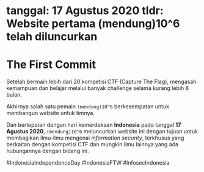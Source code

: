 tanggal: 17 Agustus 2020
tldr: Website pertama (mendung)10^6 telah diluncurkan
===
# The First Commit

Setelah bermain lebih dari 20 kompetisi CTF (Capture The Flag), mengasah kemampuan dan belajar melalui banyak challenge selama kurang lebih 8 bulan.

Akhirnya salah satu pemain `(mendung)10^6` berkesempatan untuk membangun website untuk timnya.

Dan bertepatan dengan hari kemerdekaan **Indonesia** pada tanggal **17 Agustus 2020**, `(mendung)10^6` meluncurkan website ini dengan tujuan untuk membagikan ilmu-ilmu mengenai *information security*, terkhusus yang berkaitan dengan kompetisi CTF dan mungkin ilmu lainnya yang ada hubungannya dengan bidang ini.

#IndonesiaIndependenceDay #IndonesiaFTW #InfosecIndonesia